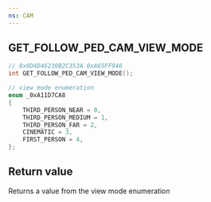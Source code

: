 ```yaml
---
ns: CAM
---
```

## GET_FOLLOW_PED_CAM_VIEW_MODE

```c
// 0x8D4D46230B2C353A 0xA65FF946
int GET_FOLLOW_PED_CAM_VIEW_MODE();
```

```c
// view mode enumeration
enum _0xA11D7CA8
{
	THIRD_PERSON_NEAR = 0,
	THIRD_PERSON_MEDIUM = 1,
	THIRD_PERSON_FAR = 2,
	CINEMATIC = 3,
	FIRST_PERSON = 4,
};
```

## Return value
Returns a value from the view mode enumeration
